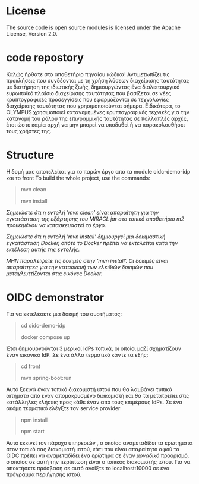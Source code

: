 # License
The source code is open source modules is licensed under the Apache License, Version 2.0.

# code repostory
Καλώς ήρθατε στο αποθετήριο πηγαίου κώδικα!
Αντιμετωπίζει τις προκλήσεις που συνδέονται με τη χρήση λύσεων διαχείρισης ταυτότητας με διατήρηση της ιδιωτικής ζωής, δημιουργώντας ένα διαλειτουργικό ευρωπαϊκό πλαίσιο διαχείρισης ταυτότητας που βασίζεται σε νέες κρυπτογραφικές προσεγγίσεις που εφαρμόζονται σε τεχνολογίες διαχείρισης ταυτότητας που χρησιμοποιούνται σήμερα. Ειδικότερα, το OLYMPUS χρησιμοποιεί κατανεμημένες κρυπτογραφικές τεχνικές για την κατανομή του ρόλου της επιγραμμικής ταυτότητας σε πολλαπλές αρχές, έτσι ώστε καμία αρχή να μην μπορεί να υποδυθεί ή να παρακολουθήσει τους χρήστες της.
# Structure
Η δομή μας αποτελείται για το παρών έργο απο τα module oidc-demo-idp και το front
To build the whole project, use the commands:
>mvn clean
> 
>mvn install

*Σημειώστε ότι η εντολή 'mvn clean' είναι απαραίτητη για την εγκατάσταση της εξάρτησης του MIRACL jar στο τοπικό αποθετήριο m2 προκειμένου να κατασκευαστεί το έργο.*

*Σημειώστε ότι η εντολή 'mvn install' δημιουργεί μια δοκιμαστική εγκατάσταση Docker, οπότε το Docker πρέπει να εκτελείται κατά την εκτέλεση αυτής της εντολής.*

*ΜΗΝ παραλείψετε τις δοκιμές στην 'mvn install'. Οι δοκιμές είναι απαραίτητες για την κατασκευή των κλειδιών δοκιμών που μεταγλωττίζονται στις εικόνες Docker.*

# OIDC demonstrator
Για να εκτελέσετε μια δοκιμή του συστήματος:

> cd oidc-demo-idp
> 
> docker compose up

Έτσι δημιουργούνται 3 μερικοί IdPs τοπικά, οι οποίοι μαζί σχηματίζουν έναν εικονικό IdP.
Σε ένα άλλο τερματικό κάντε τα εξής:

> cd front 
> 
> mvn spring-boot:run

Αυτό ξεκινά έναν τοπικό διακομιστή ιστού που θα λαμβάνει τυπικά αιτήματα από έναν απομακρυσμένο διακομιστή και θα τα μετατρέπει στις κατάλληλες κλήσεις προς κάθε έναν από τους επιμέρους IdPs.
Σε ένα ακόμη τερματικό ελέγξτε τον service provider
> npm install
> 
> npm start

Αυτό εκκινεί τον πάροχο υπηρεσιών , ο οποίος αναμεταδίδει τα ερωτήματα στον τοπικό σας διακομιστή ιστού, κάτι που είναι απαραίτητο αφού το OIDC πρέπει να αναμεταδίδει ένα ερώτημα σε έναν *μοναδικό* προορισμό, ο οποίος σε αυτή την περίπτωση είναι ο τοπικός διακομιστής ιστού.
Για να αποκτήσετε πρόσβαση σε αυτό ανοίξτε το localhost:10000 σε ένα πρόγραμμα περιήγησης ιστού.

